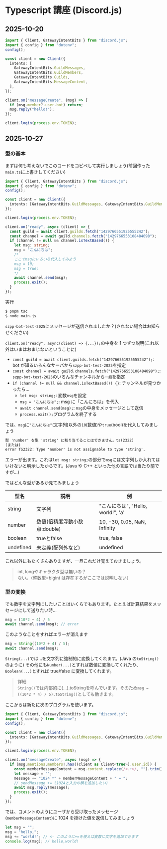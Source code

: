 # Typescript 講座 (Discord.js)

## 2025-10-20

```ts
import { Client, GatewayIntentBits } from "discord.js";
import { config } from "dotenv";
config();

const client = new Client({
  intents: [
    GatewayIntentBits.GuildMessages,
    GatewayIntentBits.GuildMembers,
    GatewayIntentBits.Guilds,
    GatewayIntentBits.MessageContent,
  ],
});

client.on("messageCreate", (msg) => {
  if (msg.member?.user.bot) return;
  msg.reply("hello!");
});

client.login(process.env.TOKEN);
```

## 2025-10-27

### 型の基本

まずは何も考えないでこのコードをコピペして実行しましょう(前回作った`main.ts`に上書きしてください)

```ts
import { Client, GatewayIntentBits } from "discord.js";
import { config } from "dotenv";
config();

const client = new Client({
  intents: [GatewayIntentBits.GuildMessages, GatewayIntentBits.GuildMembers, GatewayIntentBits.Guilds, GatewayIntentBits.MessageContent]
});

client.login(process.env.TOKEN);

client.on("ready", async (client) => {
  const guild = await client.guilds.fetch("1429766551925555242");
  const channel = await guild.channels.fetch("1429766553108484098");
  if (channel != null && channel.isTextBased()) {
    let msg: string;
    msg = "こんにちは";
    /*
    ここでmsgにいろいろ代入してみよう
    msg = 10;
    msg = true;
    */
    await channel.send(msg);
    process.exit();
  }
});
```

実行

```bash
$ pnpm tsc
$ node main.js
```

`szpp-bot-test-2025`にメッセージが送信されましたか？(されない場合はお知らせください)

`client.on("ready", async(client) => {...});`の中身を 1 つずつ説明(これ以外はいまはおまじないということに)

- `const guild = await client.guilds.fetch("1429766551925555242");`: bot が知るいろんなサーバから`szpp-bot-test-2025`を指定
- `const channel = await guild.channels.fetch("1429766553108484098");`: `szpp-bot-test-2025`のいろんなチャンネルから`一般`を指定
- `if (channel != null && channel.isTextBased()) {}`: チャンネルが見つかったら...
  - `let msg: string;`: 変数`msg`を設定
  - `msg = "こんにちは";`: msg に「こんにちは」を代入
  - `await channel.send(msg);`: `msg`の中身をメッセージとして送信
  - `process.exit();`プログラムを終了する

では、`msg`に`"こんにちは"`(文字列)以外の`10`(数値)や`true`(bool)を代入してみましょう

```txt
型 'number' を型 'string' に割り当てることはできません。ts(2322)
(または)
error TS2322: Type 'number' is not assignable to type 'string'.
```

エラーが出ます。これは`let msg: string;`の部分で`msg`には文字列しか入れてはいけないと明示したからです。(Java や C++ といった他の言語では当たり前ですが...)

ではどんな型があるか見てみましょう

|型名|説明|例|
|--|--|--|
|string|文字列|"こんにちは", "Hello, world!", 'a'|
|number|数値(倍精度浮動小数点:double)|10, -30, 0.05, NaN, Infinity|
|boolean|trueとfalse|true, false|
|undefined|未定義(配列外など)|undefined|

これ以外にもたくさんありますが、一旦これだけ覚えておきましょう。

> int, longやキャラクタ型は無いの？  
> ない。（整数型=bigint は存在するがここでは説明しない）

### 型の変換

でも数字を文字列にしたいことはいくらでもあります。たとえば計算結果をメッセージにして送りたい時...

```ts
msg = (10*2 + 4) / 5
await channel.send(msg); // error
```

このようなことをすればエラーが消えます

```ts
msg = String((10*2 + 4) / 5);
await channel.send(msg);
```

`String(...)`では...を文字列に強制的に変換してくれます。(Java の`toString()`のように)
その他にも`Number(...)`とすれば数値に変換してくれたり、`Boolean(...)`とすれば true/false に変換してくれます。

> 詳細  
> `String()`では内部的に(...).toStringを呼んでいます。そのため`msg = ((10*2 * 4) / 5).toString()`としても動きます。

ここからは新たに次のプログラムを使います。

```ts
import { Client, GatewayIntentBits } from "discord.js";
import { config } from "dotenv";
config();

const client = new Client({
  intents: [GatewayIntentBits.GuildMessages, GatewayIntentBits.GuildMembers, GatewayIntentBits.Guilds, GatewayIntentBits.MessageContent]
});

client.login(process.env.TOKEN);

client.on("messageCreate", async (msg) => {
  if (msg.mentions.members?.has((client as Client<true>).user.id)) {
    const memberMessageContent = msg.content.replace(/<.+>/, "").trim();
    let message = "";
    message += "1024 *" + memberMessageContent + " = ";
    // sendMessage += (1024と入力の積を追加したい)
    await msg.reply(message);
    process.exit();
  }
});
```

では、コメントのようにユーザから受け取ったメッセージ(`memberMessageContent`)に 1024 を掛けた値を返信してみましょう

```ts
let msg = "";
msg = "hello,";
msg += "world!"; // <- このように+=を使えば変数に文字を追加できます
console.log(msg); // hello,world!
```
